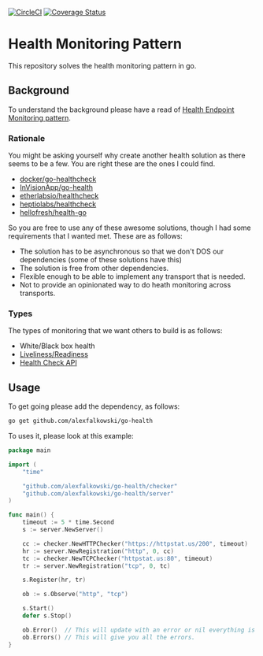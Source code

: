 [![CircleCI](https://circleci.com/gh/alexfalkowski/go-health.svg?style=svg)](https://circleci.com/gh/alexfalkowski/go-health)
[![Coverage Status](https://coveralls.io/repos/github/alexfalkowski/go-health/badge.svg?branch=master)](https://coveralls.io/github/alexfalkowski/go-health?branch=master)

# Health Monitoring Pattern

This repository solves the health monitoring pattern in go.

## Background

To understand the background please have a read of [Health Endpoint Monitoring pattern](https://docs.microsoft.com/en-us/azure/architecture/patterns/health-endpoint-monitoring).

### Rationale

You might be asking yourself why create another health solution as there seems to be a few. You are right these are the ones I could find.

- [docker/go-healthcheck](https://github.com/docker/go-healthcheck)
- [InVisionApp/go-health](https://github.com/InVisionApp/go-health)
- [etherlabsio/healthcheck](https://github.com/etherlabsio/healthcheck)
- [heptiolabs/healthcheck](https://github.com/heptiolabs/healthcheck)
- [hellofresh/health-go](https://github.com/hellofresh/health-go)

So you are free to use any of these awesome solutions, though I had some requirements that I wanted met. These are as follows:

- The solution has to be asynchronous so that we don't DOS our dependencies (some of these solutions have this)
- The solution is free from other dependencies.
- Flexible enough to be able to implement any transport that is needed.
- Not to provide an opinionated way to do heath monitoring across transports.

### Types

The types of monitoring that we want others to build is as follows:
- White/Black box health
- [Liveliness/Readiness](https://kubernetes.io/docs/tasks/configure-pod-container/configure-liveness-readiness-startup-probes/)
- [Health Check API](https://microservices.io/patterns/observability/health-check-api.html)

## Usage

To get going please add the dependency, as follows:

```sh
go get github.com/alexfalkowski/go-health
```

To uses it, please look at this example:

```go
package main

import (
    "time"

    "github.com/alexfalkowski/go-health/checker"
    "github.com/alexfalkowski/go-health/server"
)

func main() {
    timeout := 5 * time.Second
    s := server.NewServer()

    cc := checker.NewHTTPChecker("https://httpstat.us/200", timeout)
    hr := server.NewRegistration("http", 0, cc)
    tc := checker.NewTCPChecker("httpstat.us:80", timeout)
    tr := server.NewRegistration("tcp", 0, tc)

    s.Register(hr, tr)

    ob := s.Observe("http", "tcp")

    s.Start()
    defer s.Stop()

    ob.Error()  // This will update with an error or nil everything is OK.
    ob.Errors() // This will give you all the errors.
}
```

